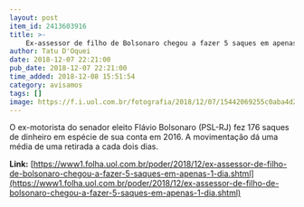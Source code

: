 ```yaml
---
layout: post
item_id: 2413603916
title: >-
    Ex-assessor de filho de Bolsonaro chegou a fazer 5 saques em apenas 1 dia
author: Tatu D'Oquei
date: 2018-12-07 22:21:00
pub_date: 2018-12-07 22:21:00
time_added: 2018-12-08 15:51:54
category: avisamos
tags: []
image: https://f.i.uol.com.br/fotografia/2018/12/07/15442069255c0aba4d215a6_1544206925_3x2_md.jpg
---
```


O ex-motorista do senador eleito Flávio Bolsonaro (PSL-RJ) fez 176 saques de dinheiro em espécie de sua conta em 2016. A movimentação dá uma média de uma retirada a cada dois dias.

**Link:** [https://www1.folha.uol.com.br/poder/2018/12/ex-assessor-de-filho-de-bolsonaro-chegou-a-fazer-5-saques-em-apenas-1-dia.shtml](https://www1.folha.uol.com.br/poder/2018/12/ex-assessor-de-filho-de-bolsonaro-chegou-a-fazer-5-saques-em-apenas-1-dia.shtml)

